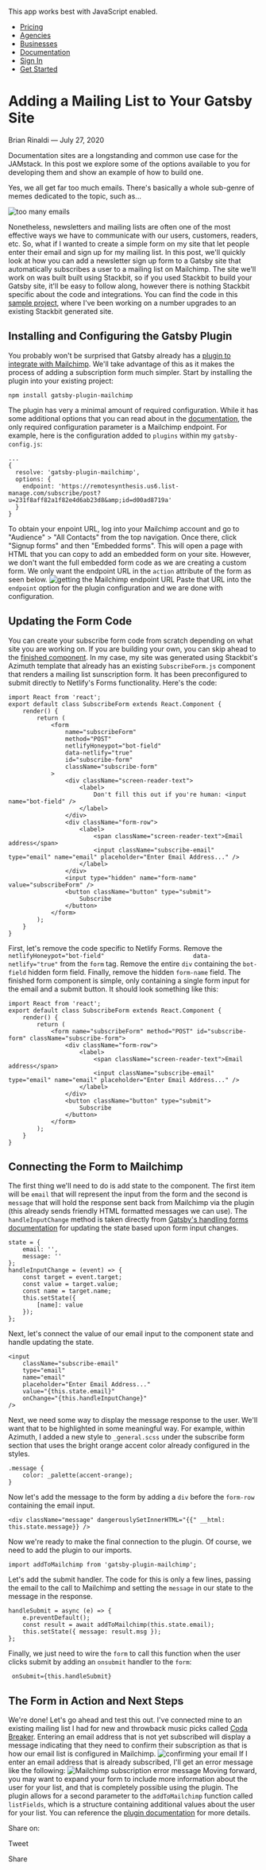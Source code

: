 This app works best with JavaScript enabled.





-   [Pricing](/pricing)
-   [Agencies](/agencies)
-   [Businesses](/businesses)
-   [Documentation](https://www.stackbit.com/docs/)
-   [Sign In](https://app.stackbit.com/)
-   <a href="https://app.stackbit.com/create" class="button-component button-component-theme-accent button-component-hollow"><span>Get Started</span></a>

Adding a Mailing List to Your Gatsby Site
=========================================

Brian Rinaldi — July 27, 2020

Documentation sites are a longstanding and common use case for the JAMstack. In this post we explore some of the options available to you for developing them and show an example of how to build one.

Yes, we all get far too much emails. There's basically a whole sub-genre of memes dedicated to the topic, such as...

![too many emails](/images/1595861992-toomanyemails.jpg)

Nonetheless, newsletters and mailing lists are often one of the most effective ways we have to communicate with our users, customers, readers, etc. So, what if I wanted to create a simple form on my site that let people enter their email and sign up for my mailing list. In this post, we'll quickly look at how you can add a newsletter sign up form to a Gatsby site that automatically subscribes a user to a mailing list on Mailchimp. The site we'll work on was built built using Stackbit, so if you used Stackbit to build your Gatsby site, it'll be easy to follow along, however there is nothing Stackbit specific about the code and integrations. You can find the code in this [sample project](https://github.com/remotesynth/good-celery), where I've been working on a number upgrades to an existing Stackbit generated site.

Installing and Configuring the Gatsby Plugin
--------------------------------------------

You probably won't be surprised that Gatsby already has a [plugin to integrate with Mailchimp](https://www.gatsbyjs.org/packages/gatsby-plugin-mailchimp/). We'll take advantage of this as it makes the process of adding a subscription form much simpler. Start by installing the plugin into your existing project:

    npm install gatsby-plugin-mailchimp

The plugin has very a minimal amount of required configuration. While it has some additional options that you can read about in the [documentation](https://www.gatsbyjs.org/blog/2019-01-31-using-react-context-api-with-gatsby/), the only required configuration parameter is a Mailchimp endpoint. For example, here is the configuration added to `plugins` within my `gatsby-config.js`:

    ...
    {
      resolve: 'gatsby-plugin-mailchimp',
      options: {
        endpoint: 'https://remotesynthesis.us6.list-manage.com/subscribe/post?u=231f8aff82a1f82e4d6ab23d8&amp;id=d00ad8719a'
      }
    }

To obtain your enpoint URL, log into your Mailchimp account and go to "Audience" &gt; "All Contacts" from the top navigation. Once there, click "Signup forms" and then "Embedded forms". This will open a page with HTML that you can copy to add an embedded form on your site. However, we don't want the full embedded form code as we are creating a custom form. We only want the endpoint URL in the `action` attribute of the form as seen below. ![getting the Mailchimp endpoint URL](/images/1595862101-endpoint-sm.png) Paste that URL into the `endpoint` option for the plugin configuration and we are done with configuration.

Updating the Form Code
----------------------

You can create your subscribe form code from scratch depending on what site you are working on. If you are building your own, you can skip ahead to the [finished component](#finished-component). In my case, my site was generated using Stackbit's Azimuth template that already has an existing `SubscribeForm.js` component that renders a mailing list sunscription form. It has been preconfigured to submit directly to Netlify's Forms functionality. Here's the code:

    import React from 'react';
    export default class SubscribeForm extends React.Component {
        render() {
            return (
                <form
                    name="subscribeForm"
                    method="POST"
                    netlifyHoneypot="bot-field"
                    data-netlify="true"
                    id="subscribe-form"
                    className="subscribe-form"
                >
                    <div className="screen-reader-text">
                        <label>
                            Don't fill this out if you're human: <input name="bot-field" />
                        </label>
                    </div>
                    <div className="form-row">
                        <label>
                            <span className="screen-reader-text">Email address</span>
                            <input className="subscribe-email" type="email" name="email" placeholder="Enter Email Address..." />
                        </label>
                    </div>
                    <input type="hidden" name="form-name" value="subscribeForm" />
                    <button className="button" type="submit">
                        Subscribe
                    </button>
                </form>
            );
        }
    }

First, let's remove the code specific to Netlify Forms. Remove the `netlifyHoneypot="bot-field"                         data-netlify="true"` from the `form` tag. Remove the entire `div` containing the `bot-field` hidden form field. Finally, remove the hidden `form-name` field. <span id="finished-component"></span>The finished form component is simple, only containing a single form input for the email and a submit button. It should look something like this:

    import React from 'react';
    export default class SubscribeForm extends React.Component {
        render() {
            return (
                <form name="subscribeForm" method="POST" id="subscribe-form" className="subscribe-form">
                    <div className="form-row">
                        <label>
                            <span className="screen-reader-text">Email address</span>
                            <input className="subscribe-email" type="email" name="email" placeholder="Enter Email Address..." />
                        </label>
                    </div>
                    <button className="button" type="submit">
                        Subscribe
                    </button>
                </form>
            );
        }
    }

Connecting the Form to Mailchimp
--------------------------------

The first thing we'll need to do is add state to the component. The first item will be `email` that will represent the input from the form and the second is `message` that will hold the response sent back from Mailchimp via the plugin (this already sends friendly HTML formatted messages we can use). The `handleInputChange` method is taken directly from [Gatsby's handling forms documentation](https://www.gatsbyjs.org/docs/adding-forms/) for updating the state based upon form input changes.

    state = {
        email: '',
        message: ''
    };
    handleInputChange = (event) => {
        const target = event.target;
        const value = target.value;
        const name = target.name;
        this.setState({
            [name]: value
        });
    };

Next, let's connect the value of our email input to the component state and handle updating the state.

    <input
        className="subscribe-email"
        type="email"
        name="email"
        placeholder="Enter Email Address..."
        value="{this.state.email}"
        onChange="{this.handleInputChange}"
    />

Next, we need some way to display the message response to the user. We'll want that to be highlighted in some meaningful way. For example, within Azimuth, I added a new style to `_general.scss` under the subscribe form section that uses the bright orange accent color already configured in the styles.

    .message {
        color: _palette(accent-orange);
    }

Now let's add the message to the form by adding a `div` before the `form-row` containing the email input.

    <div className="message" dangerouslySetInnerHTML="{{" __html: this.state.message}} />

Now we're ready to make the final connection to the plugin. Of course, we need to add the plugin to our imports.

    import addToMailchimp from 'gatsby-plugin-mailchimp';

Let's add the submit handler. The code for this is only a few lines, passing the email to the call to Mailchimp and setting the `message` in our state to the message in the response.

    handleSubmit = async (e) => {
        e.preventDefault();
        const result = await addToMailchimp(this.state.email);
        this.setState({ message: result.msg });
    };

Finally, we just need to wire the `form` to call this function when the user clicks submit by adding an `onsubmit` handler to the `form`:

     onSubmit={this.handleSubmit}

The Form in Action and Next Steps
---------------------------------

We're done! Let's go ahead and test this out. I've connected mine to an existing mailing list I had for new and throwback music picks called [Coda Breaker](https://codabreaker.rocks/). Entering an email address that is not yet subscribed will display a message indicating that they need to confirm their subscription as that is how our email list is configured in Mailchimp. ![confirming your email](/images/1595862039-confirm-sm.png) If I enter an email address that is already subscribed, I'll get an error message like the following: ![Mailchimp subscription error message](/images/1595862071-error-sm.png) Moving forward, you may want to expand your form to include more information about the user for your list, and that is completely possible using the plugin. The plugin allows for a second parameter to the `addToMailchimp` function called `listFields`, which is a structure containing additional values about the user for your list. You can reference the [plugin documentation](https://www.gatsbyjs.org/packages/gatsby-plugin-mailchimp/) for more details.

<span class="post-share-title">Share on:</span>

Tweet

Share













<!-- -->



<!-- -->








